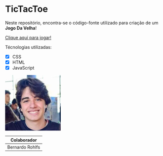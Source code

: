 # TicTacToe
Neste repositório, encontra-se o código-fonte utilizado para criação de um **Jogo Da Velha**!
 
 [Clique aqui para jogar!](https://berohlfs.github.io/TicTacToe/)
 
 Técnologias utilizadas:
 - [x] CSS
 - [x] HTML
 - [x] JavaScript
 
 ![](imgs/colaborador1.jpg)
 
 | Colaborador | 
 | --- |
 | Bernardo Rohlfs | 
